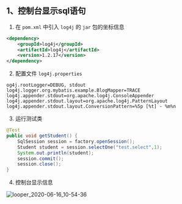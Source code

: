 ## 1、控制台显示sql语句

1. 在 `pom.xml` 中引入 `log4j` 的 `jar` 包的坐标信息

~~~xml
<dependency>
    <groupId>log4j</groupId>
    <artifactId>log4j</artifactId>
    <version>1.2.17</version>
</dependency>
~~~

2. 配置文件 `log4j.properties`

~~~properties
og4j.rootLogger=DEBUG, stdout
log4j.logger.org.mybatis.example.BlogMapper=TRACE
log4j.appender.stdout=org.apache.log4j.ConsoleAppender
log4j.appender.stdout.layout=org.apache.log4j.PatternLayout
log4j.appender.stdout.layout.ConversionPattern=%5p [%t] - %m%n
~~~

3. 运行测试类

~~~java
@Test
public void getStudent() {
	SqlSession session = factory.openSession();
    Student student = session.selectOne("test.select",1);
    System.out.println(student);
    session.commit();
    session.close();
}
~~~

4. 控制台显示信息

![looper_2020-06-16_10-54-36](E:/1.soft/personalNotes/Spring/08-MyBatis/image/looper_2020-06-16_10-54-36.png)
